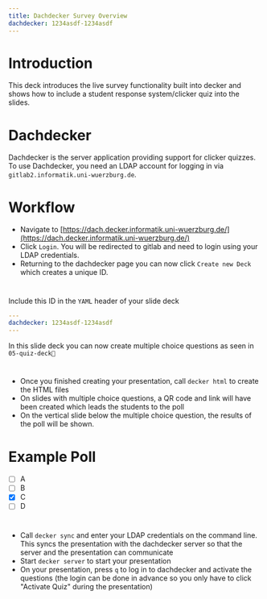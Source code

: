 ```yaml
---
title: Dachdecker Survey Overview
dachdecker: 1234asdf-1234asdf 
---
```


# Introduction


This deck introduces the live survey functionality built into decker and shows how to include a student response system/clicker quiz into the slides.

# Dachdecker

Dachdecker is the server application providing support for clicker quizzes. To use Dachdecker, you need an LDAP account for logging in via `gitlab2.informatik.uni-wuerzburg.de`.

# Workflow

- Navigate to [https://dach.decker.informatik.uni-wuerzburg.de/](https://dach.decker.informatik.uni-wuerzburg.de/)  
- Click `Login`. You will be redirected to gitlab and need to login using your LDAP credentials.
- Returning to the dachdecker page you can now click `Create new Deck` which creates a unique ID.

# 

Include this ID in the `YAML` header of your slide deck 

```yaml
---
dachdecker: 1234asdf-1234asdf 
---
```

In this slide deck you can now create multiple choice questions as seen in `05-quiz-deck`


#

- Once you finished creating your presentation, call `decker html` to create the HTML files
- On slides with multiple choice questions, a QR code and link will have been created which leads the students to the poll
- On the vertical slide below the multiple choice question, the results of the poll will be shown.

# Example Poll

* [ ] A
* [ ] B
* [X] C
* [ ] D

#

- Call `decker sync` and enter your LDAP credentials on the command line. This syncs the presentation with the dachdecker server so that the server and the presentation can communicate
- Start `decker server` to start your presentation
- On your presentation, press `q` to log in to dachdecker and activate the questions (the login can be done in advance so you only have to click "Activate Quiz" during the presentation)